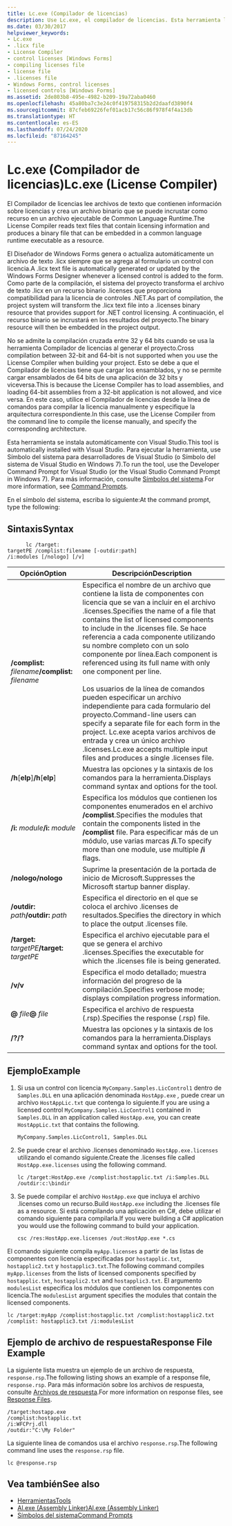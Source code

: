 ```yaml
---
title: Lc.exe (Compilador de licencias)
description: Use Lc.exe, el compilador de licencias. Esta herramienta lee los archivos de texto que tienen información de licencia y crea un archivo binario para insertarlo en un ejecutable de CLR como un recurso.
ms.date: 03/30/2017
helpviewer_keywords:
- Lc.exe
- .licx file
- License Compiler
- control licenses [Windows Forms]
- compiling licenses file
- license file
- .licenses file
- Windows Forms, control licenses
- licensed controls [Windows Forms]
ms.assetid: 2de803b8-495e-4982-b209-19a72aba0460
ms.openlocfilehash: 45a80ba7c3e24c0f419758315b2d2daafd3890f4
ms.sourcegitcommit: 87cfeb69226fef01acb17c56c86f978f4f4a13db
ms.translationtype: HT
ms.contentlocale: es-ES
ms.lasthandoff: 07/24/2020
ms.locfileid: "87164245"
---
```

# <a name="lcexe-license-compiler"></a><span data-ttu-id="26187-104">Lc.exe (Compilador de licencias)</span><span class="sxs-lookup"><span data-stu-id="26187-104">Lc.exe (License Compiler)</span></span>
<span data-ttu-id="26187-105">El Compilador de licencias lee archivos de texto que contienen información sobre licencias y crea un archivo binario que se puede incrustar como recurso en un archivo ejecutable de Common Language Runtime.</span><span class="sxs-lookup"><span data-stu-id="26187-105">The License Compiler reads text files that contain licensing information and produces a binary file that can be embedded in a common language runtime executable as a resource.</span></span>  
  
 <span data-ttu-id="26187-106">El Diseñador de Windows Forms genera o actualiza automáticamente un archivo de texto .licx siempre que se agrega al formulario un control con licencia.</span><span class="sxs-lookup"><span data-stu-id="26187-106">A .licx text file is automatically generated or updated by the Windows Forms Designer whenever a licensed control is added to the form.</span></span> <span data-ttu-id="26187-107">Como parte de la compilación, el sistema del proyecto transforma el archivo de texto .licx en un recurso binario .licenses que proporciona compatibilidad para la licencia de controles .NET.</span><span class="sxs-lookup"><span data-stu-id="26187-107">As part of compilation, the project system will transform the .licx text file into a .licenses binary resource that provides support for .NET control licensing.</span></span> <span data-ttu-id="26187-108">A continuación, el recurso binario se incrustará en los resultados del proyecto.</span><span class="sxs-lookup"><span data-stu-id="26187-108">The binary resource will then be embedded in the project output.</span></span>  
  
 <span data-ttu-id="26187-109">No se admite la compilación cruzada entre 32 y 64 bits cuando se usa la herramienta Compilador de licencias al generar el proyecto.</span><span class="sxs-lookup"><span data-stu-id="26187-109">Cross compilation between 32-bit and 64-bit is not supported when you use the License Compiler when building your project.</span></span> <span data-ttu-id="26187-110">Esto se debe a que el Compilador de licencias tiene que cargar los ensamblados, y no se permite cargar ensamblados de 64 bits de una aplicación de 32 bits y viceversa.</span><span class="sxs-lookup"><span data-stu-id="26187-110">This is because the License Compiler has to load assemblies, and loading 64-bit assemblies from a 32-bit application is not allowed, and vice versa.</span></span> <span data-ttu-id="26187-111">En este caso, utilice el Compilador de licencias desde la línea de comandos para compilar la licencia manualmente y especifique la arquitectura correspondiente.</span><span class="sxs-lookup"><span data-stu-id="26187-111">In this case, use the License Compiler from the command line to compile the license manually, and specify the corresponding architecture.</span></span>  
  
 <span data-ttu-id="26187-112">Esta herramienta se instala automáticamente con Visual Studio.</span><span class="sxs-lookup"><span data-stu-id="26187-112">This tool is automatically installed with Visual Studio.</span></span> <span data-ttu-id="26187-113">Para ejecutar la herramienta, use Símbolo del sistema para desarrolladores de Visual Studio (o Símbolo del sistema de Visual Studio en Windows 7).</span><span class="sxs-lookup"><span data-stu-id="26187-113">To run the tool, use the Developer Command Prompt for Visual Studio (or the Visual Studio Command Prompt in Windows 7).</span></span> <span data-ttu-id="26187-114">Para más información, consulte [Símbolos del sistema](developer-command-prompt-for-vs.md).</span><span class="sxs-lookup"><span data-stu-id="26187-114">For more information, see [Command Prompts](developer-command-prompt-for-vs.md).</span></span>  
  
 <span data-ttu-id="26187-115">En el símbolo del sistema, escriba lo siguiente:</span><span class="sxs-lookup"><span data-stu-id="26187-115">At the command prompt, type the following:</span></span>  
  
## <a name="syntax"></a><span data-ttu-id="26187-116">Sintaxis</span><span class="sxs-lookup"><span data-stu-id="26187-116">Syntax</span></span>  
  
```console
      lc /target:  
targetPE /complist:filename [-outdir:path]  
/i:modules [/nologo] [/v]  
```  
  
|<span data-ttu-id="26187-117">Opción</span><span class="sxs-lookup"><span data-stu-id="26187-117">Option</span></span>|<span data-ttu-id="26187-118">Descripción</span><span class="sxs-lookup"><span data-stu-id="26187-118">Description</span></span>|  
|------------|-----------------|  
|<span data-ttu-id="26187-119">**/complist:** *filename*</span><span class="sxs-lookup"><span data-stu-id="26187-119">**/complist:** *filename*</span></span>|<span data-ttu-id="26187-120">Especifica el nombre de un archivo que contiene la lista de componentes con licencia que se van a incluir en el archivo .licenses.</span><span class="sxs-lookup"><span data-stu-id="26187-120">Specifies the name of a file that contains the list of licensed components to include in the .licenses file.</span></span> <span data-ttu-id="26187-121">Se hace referencia a cada componente utilizando su nombre completo con un solo componente por línea.</span><span class="sxs-lookup"><span data-stu-id="26187-121">Each component is referenced using its full name with only one component per line.</span></span><br /><br /> <span data-ttu-id="26187-122">Los usuarios de la línea de comandos pueden especificar un archivo independiente para cada formulario del proyecto.</span><span class="sxs-lookup"><span data-stu-id="26187-122">Command-line users can specify a separate file for each form in the project.</span></span> <span data-ttu-id="26187-123">Lc.exe acepta varios archivos de entrada y crea un único archivo .licenses.</span><span class="sxs-lookup"><span data-stu-id="26187-123">Lc.exe accepts multiple input files and produces a single .licenses file.</span></span>|  
|<span data-ttu-id="26187-124">**/h**[**elp**]</span><span class="sxs-lookup"><span data-stu-id="26187-124">**/h**[**elp**]</span></span>|<span data-ttu-id="26187-125">Muestra las opciones y la sintaxis de los comandos para la herramienta.</span><span class="sxs-lookup"><span data-stu-id="26187-125">Displays command syntax and options for the tool.</span></span>|  
|<span data-ttu-id="26187-126">**/i:** *module*</span><span class="sxs-lookup"><span data-stu-id="26187-126">**/i:** *module*</span></span>|<span data-ttu-id="26187-127">Especifica los módulos que contienen los componentes enumerados en el archivo **/complist**.</span><span class="sxs-lookup"><span data-stu-id="26187-127">Specifies the modules that contain the components listed in the **/complist** file.</span></span> <span data-ttu-id="26187-128">Para especificar más de un módulo, use varias marcas **/i**.</span><span class="sxs-lookup"><span data-stu-id="26187-128">To specify more than one module, use multiple **/i** flags.</span></span>|  
|<span data-ttu-id="26187-129">**/nologo**</span><span class="sxs-lookup"><span data-stu-id="26187-129">**/nologo**</span></span>|<span data-ttu-id="26187-130">Suprime la presentación de la portada de inicio de Microsoft.</span><span class="sxs-lookup"><span data-stu-id="26187-130">Suppresses the Microsoft startup banner display.</span></span>|  
|<span data-ttu-id="26187-131">**/outdir:** *path*</span><span class="sxs-lookup"><span data-stu-id="26187-131">**/outdir:** *path*</span></span>|<span data-ttu-id="26187-132">Especifica el directorio en el que se coloca el archivo .licenses de resultados.</span><span class="sxs-lookup"><span data-stu-id="26187-132">Specifies the directory in which to place the output .licenses file.</span></span>|  
|<span data-ttu-id="26187-133">**/target:** *targetPE*</span><span class="sxs-lookup"><span data-stu-id="26187-133">**/target:** *targetPE*</span></span>|<span data-ttu-id="26187-134">Especifica el archivo ejecutable para el que se genera el archivo .licenses.</span><span class="sxs-lookup"><span data-stu-id="26187-134">Specifies the executable for which the .licenses file is being generated.</span></span>|  
|<span data-ttu-id="26187-135">**/v**</span><span class="sxs-lookup"><span data-stu-id="26187-135">**/v**</span></span>|<span data-ttu-id="26187-136">Especifica el modo detallado; muestra información del progreso de la compilación.</span><span class="sxs-lookup"><span data-stu-id="26187-136">Specifies verbose mode; displays compilation progress information.</span></span>|  
|<span data-ttu-id="26187-137">**@** *file*</span><span class="sxs-lookup"><span data-stu-id="26187-137">**@** *file*</span></span>|<span data-ttu-id="26187-138">Especifica el archivo de respuesta (.rsp).</span><span class="sxs-lookup"><span data-stu-id="26187-138">Specifies the response (.rsp) file.</span></span>|  
|<span data-ttu-id="26187-139">**/?**</span><span class="sxs-lookup"><span data-stu-id="26187-139">**/?**</span></span>|<span data-ttu-id="26187-140">Muestra las opciones y la sintaxis de los comandos para la herramienta.</span><span class="sxs-lookup"><span data-stu-id="26187-140">Displays command syntax and options for the tool.</span></span>|  
  
## <a name="example"></a><span data-ttu-id="26187-141">Ejemplo</span><span class="sxs-lookup"><span data-stu-id="26187-141">Example</span></span>  
  
1. <span data-ttu-id="26187-142">Si usa un control con licencia `MyCompany.Samples.LicControl1` dentro de `Samples.DLL` en una aplicación denominada `HostApp.exe` *,*  puede crear un archivo `HostAppLic.txt` que contenga lo siguiente.</span><span class="sxs-lookup"><span data-stu-id="26187-142">If you are using a licensed control `MyCompany.Samples.LicControl1` contained in `Samples.DLL` in an application called `HostApp.exe`*,* you can create `HostAppLic.txt` that contains the following.</span></span>  
  
    ```text
    MyCompany.Samples.LicControl1, Samples.DLL  
    ```  
  
2. <span data-ttu-id="26187-143">Se puede crear el archivo .licenses denominado `HostApp.exe.licenses` utilizando el comando siguiente.</span><span class="sxs-lookup"><span data-stu-id="26187-143">Create the .licenses file called `HostApp.exe.licenses` using the following command.</span></span>  
  
    ```console  
    lc /target:HostApp.exe /complist:hostapplic.txt /i:Samples.DLL /outdir:c:\bindir  
    ```  
  
3. <span data-ttu-id="26187-144">Se puede compilar el archivo `HostApp.exe` que incluya el archivo .licenses como un recurso.</span><span class="sxs-lookup"><span data-stu-id="26187-144">Build `HostApp.exe` including the .licenses file as a resource.</span></span> <span data-ttu-id="26187-145">Si está compilando una aplicación en C#, debe utilizar el comando siguiente para compilarla.</span><span class="sxs-lookup"><span data-stu-id="26187-145">If you were building a C# application you would use the following command to build your application.</span></span>  
  
    ```console
    csc /res:HostApp.exe.licenses /out:HostApp.exe *.cs  
    ```  
  
 <span data-ttu-id="26187-146">El comando siguiente compila `myApp.licenses` a partir de las listas de componentes con licencia especificadas por `hostapplic.txt`, `hostapplic2.txt` y `hostapplic3.txt`.</span><span class="sxs-lookup"><span data-stu-id="26187-146">The following command compiles `myApp.licenses` from the lists of licensed components specified by `hostapplic.txt`, `hostapplic2.txt` and `hostapplic3.txt`.</span></span> <span data-ttu-id="26187-147">El argumento `modulesList` especifica los módulos que contienen los componentes con licencia.</span><span class="sxs-lookup"><span data-stu-id="26187-147">The `modulesList` argument specifies the modules that contain the licensed components.</span></span>  
  
```console  
lc /target:myApp /complist:hostapplic.txt /complist:hostapplic2.txt /complist: hostapplic3.txt /i:modulesList  
```  
  
## <a name="response-file-example"></a><span data-ttu-id="26187-148">Ejemplo de archivo de respuesta</span><span class="sxs-lookup"><span data-stu-id="26187-148">Response File Example</span></span>  
 <span data-ttu-id="26187-149">La siguiente lista muestra un ejemplo de un archivo de respuesta, `response.rsp`.</span><span class="sxs-lookup"><span data-stu-id="26187-149">The following listing shows an example of a response file, `response.rsp`.</span></span> <span data-ttu-id="26187-150">Para más información sobre los archivos de respuesta, consulte [Archivos de respuesta](/visualstudio/msbuild/msbuild-response-files).</span><span class="sxs-lookup"><span data-stu-id="26187-150">For more information on response files, see [Response Files](/visualstudio/msbuild/msbuild-response-files).</span></span>  
  
```text  
/target:hostapp.exe  
/complist:hostapplic.txt
/i:WFCPrj.dll
/outdir:"C:\My Folder"  
```  
  
 <span data-ttu-id="26187-151">La siguiente línea de comandos usa el archivo `response.rsp`.</span><span class="sxs-lookup"><span data-stu-id="26187-151">The following command line uses the `response.rsp` file.</span></span>  
  
```console  
lc @response.rsp  
```  
  
## <a name="see-also"></a><span data-ttu-id="26187-152">Vea también</span><span class="sxs-lookup"><span data-stu-id="26187-152">See also</span></span>

- [<span data-ttu-id="26187-153">Herramientas</span><span class="sxs-lookup"><span data-stu-id="26187-153">Tools</span></span>](index.md)
- [<span data-ttu-id="26187-154">Al.exe (Assembly Linker)</span><span class="sxs-lookup"><span data-stu-id="26187-154">Al.exe (Assembly Linker)</span></span>](al-exe-assembly-linker.md)
- [<span data-ttu-id="26187-155">Símbolos del sistema</span><span class="sxs-lookup"><span data-stu-id="26187-155">Command Prompts</span></span>](developer-command-prompt-for-vs.md)
